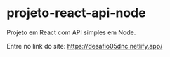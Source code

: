 # projeto-react-api-node
Projeto em React com API simples em Node.

Entre no link do site: https://desafio05dnc.netlify.app/
